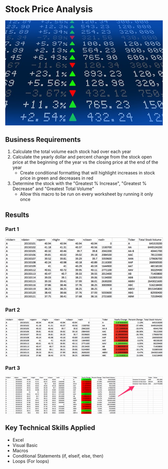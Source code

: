 # Stock Price Analysis

![Stock Image](Images/stockmarket.jpg)

## Business Requirements

1. Calculate the total volume each stock had over each year
2. Calculate the yearly dollar and percent change from the stock open price at the beginning of the year vs the closing price at the end of the year
    - Create conditional formatting that will highlight increases in stock price in green and decreases in red
3. Determine the stock with the "Greatest % Increase", "Greatest % Decrease" and "Greatest Total Volume"
    - Allow this macro to be run on every worksheet by running it only once

<!-- ### Files

* [Stock Data Raw](Raw_Data/stock_data_raw.xlsx) - Run your scripts on this data to generate the final homework report.
* [Stock Data w/VBA](Raw_Data/stock_data_wVBA.xlsm) - Run your scripts on this data to generate the final homework report. -->

## Results

### Part 1
![Part 1](Images/part1.png)

### Part 2
![Part 2](Images/part2.png)

### Part 3
![Part 3](Images/part3.png)

## Key Technical Skills Applied

* Excel
* Visual Basic
* Macros
* Conditional Statements (if, elseif, else, then)
* Loops (For loops)
